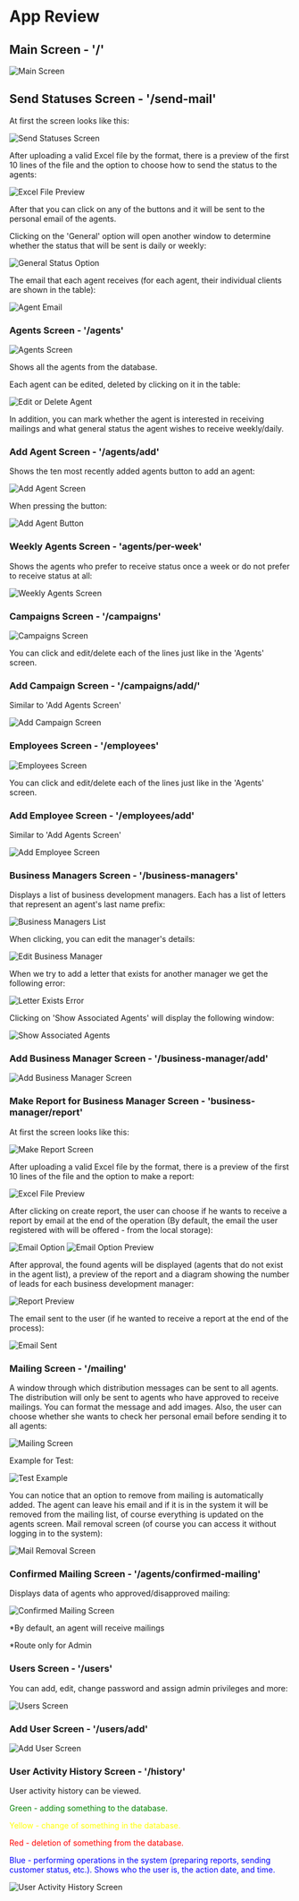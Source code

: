 <!DOCTYPE html>
<html lang="en">
<head>
    <meta charset="UTF-8">
    <meta name="viewport" content="width=device-width, initial-scale=1.0">
</head>
<body>

<h1>App Review</h1>

<h2>Main Screen - '/'</h2>
<img src="https://github.com/Oshrico2/Web-mail-sender/assets/95771163/83c94b7f-304d-4459-bd8d-51781438f5ce" alt="Main Screen">

<h2>Send Statuses Screen - '/send-mail'</h2>
<p>At first the screen looks like this:</p>
<img src="https://github.com/Oshrico2/Web-mail-sender/assets/95771163/c663e70c-3579-4303-8db5-aa7fb9547759" alt="Send Statuses Screen">
<p>After uploading a valid Excel file by the format, there is a preview of the first 10 lines of the file and the option to choose how to send the status to the agents:</p>
<img src="https://github.com/Oshrico2/Web-mail-sender/assets/95771163/64fa1aaa-8bef-4ee3-9057-1abc57160e5e" alt="Excel File Preview">
<p>After that you can click on any of the buttons and it will be sent to the personal email of the agents.</p>
<p>Clicking on the 'General' option will open another window to determine whether the status that will be sent is daily or weekly:</p>
<img src="https://github.com/Oshrico2/Web-mail-sender/assets/95771163/163b2f21-3720-45ca-b6f2-d4d5a7f4c75d" alt="General Status Option">
<p>The email that each agent receives (for each agent, their individual clients are shown in the table):</p>
<img src="https://github.com/Oshrico2/Web-mail-sender/assets/95771163/40df9980-0da9-4151-93b1-79c94020ec89" alt="Agent Email">

<h3>Agents Screen - '/agents'</h3>
<img src="https://github.com/Oshrico2/Web-mail-sender/assets/95771163/7be1985e-4a5a-4304-b535-5f24062f807c" alt="Agents Screen">
<p>Shows all the agents from the database.</p>
<p>Each agent can be edited, deleted by clicking on it in the table:</p>
<img src="https://github.com/Oshrico2/Web-mail-sender/assets/95771163/ccaa9bd6-f7d4-495f-9551-f1c9bdd0cdf0" alt="Edit or Delete Agent">
<p>In addition, you can mark whether the agent is interested in receiving mailings and what general status the agent wishes to receive weekly/daily.</p>

<h3>Add Agent Screen - '/agents/add'</h3>
<p>Shows the ten most recently added agents button to add an agent:</p>
<img src="https://github.com/Oshrico2/Web-mail-sender/assets/95771163/7503769e-8c57-4f8d-aabb-96179f50c4c5" alt="Add Agent Screen">
<p>When pressing the button:</p>
<img src="https://github.com/Oshrico2/Web-mail-sender/assets/95771163/4ff975fb-021a-4212-a9a5-e4f2dc3b7819" alt="Add Agent Button">

<h3>Weekly Agents Screen - 'agents/per-week'</h3>
<p>Shows the agents who prefer to receive status once a week or do not prefer to receive status at all:</p>
<img src="https://github.com/Oshrico2/Web-mail-sender/assets/95771163/a1e6cd35-1acc-4ae9-acd5-8f85fcc52e13" alt="Weekly Agents Screen">

<h3>Campaigns Screen - '/campaigns'</h3>
<img src="https://github.com/Oshrico2/Web-mail-sender/assets/95771163/b98d536a-673c-4199-a160-67b07c126519" alt="Campaigns Screen">
<p>You can click and edit/delete each of the lines just like in the 'Agents' screen.</p>

<h3>Add Campaign Screen - '/campaigns/add/'</h3>
<p>Similar to 'Add Agents Screen'</p>
<img src="https://github.com/Oshrico2/Web-mail-sender/assets/95771163/9e28d946-bc94-47d7-9d7a-466363e41575" alt="Add Campaign Screen">

<h3>Employees Screen - '/employees'</h3>
<img src="https://github.com/Oshrico2/Web-mail-sender/assets/95771163/56a62522-f24f-4db6-b9ef-ef56a6d4b1cc" alt="Employees Screen">
<p>You can click and edit/delete each of the lines just like in the 'Agents' screen.</p>

<h3>Add Employee Screen - '/employees/add'</h3>
<p>Similar to 'Add Agents Screen'</p>
<img src="https://github.com/Oshrico2/Web-mail-sender/assets/95771163/88817697-5e1e-456f-b6ad-c96d585613ec" alt="Add Employee Screen">

<h3>Business Managers Screen - '/business-managers'</h3>
<p>Displays a list of business development managers. Each has a list of letters that represent an agent's last name prefix:</p>
<img src="https://github.com/Oshrico2/Web-mail-sender/assets/95771163/c68a73ec-889e-40ac-8994-bd44997f66c7" alt="Business Managers List">
<p>When clicking, you can edit the manager's details:</p>
<img src="https://github.com/Oshrico2/Web-mail-sender/assets/95771163/810de758-c217-4c79-a55e-91b9c4b7fe81" alt="Edit Business Manager">
<p>When we try to add a letter that exists for another manager we get the following error:</p>
<img src="https://github.com/Oshrico2/Web-mail-sender/assets/95771163/65691c52-52ea-4e10-9f0a-e224e24a42b7" alt="Letter Exists Error">
<p>Clicking on 'Show Associated Agents' will display the following window:</p>
<img src="https://github.com/Oshrico2/Web-mail-sender/assets/95771163/446b7862-2386-43d3-8b43-7014be3161cd" alt="Show Associated Agents">

<h3>Add Business Manager Screen - '/business-manager/add'</h3>
<img src="https://github.com/Oshrico2/Web-mail-sender/assets/95771163/90f5ac0c-6979-49e9-95b8-60ecc702b6a1" alt="Add Business Manager Screen">

<h3>Make Report for Business Manager Screen - 'business-manager/report'</h3>
<p>At first the screen looks like this:</p>
<img src="https://github.com/Oshrico2/Web-mail-sender/assets/95771163/aa1167e3-2505-40b4-ae96-7991356379dd" alt="Make Report Screen">
<p>After uploading a valid Excel file by the format, there is a preview of the first 10 lines of the file and the option to make a report:</p>
<img src="https://github.com/Oshrico2/Web-mail-sender/assets/95771163/f1100b17-3c2a-4eaf-92af-e9631a0a4d77" alt="Excel File Preview">
<p>After clicking on create report, the user can choose if he wants to receive a report by email at the end of the operation (By default, the email the user registered with will be offered - from the local storage):</p>
<img src="https://github.com/Oshrico2/Web-mail-sender/assets/95771163/90bb91d8-c178-421a-ba89-0b5c1c6dbf27" alt="Email Option">
<img src="https://github.com/Oshrico2/Web-mail-sender/assets/95771163/3346ff4f-b377-4b39-a678-2dc32874fbde" alt="Email Option Preview">
<p>After approval, the found agents will be displayed (agents that do not exist in the agent list), a preview of the report and a diagram showing the number of leads for each business development manager:</p>
<img src="https://github.com/Oshrico2/Web-mail-sender/assets/95771163/4f7bbe39-bdfd-4c43-9609-cf58903b43bc" alt="Report Preview">
<p>The email sent to the user (if he wanted to receive a report at the end of the process):</p>
<img src="https://github.com/Oshrico2/Web-mail-sender/assets/95771163/48493f70-0c03-4a8a-b9ba-d87dc3b34bcb" alt="Email Sent">

<h3>Mailing Screen - '/mailing'</h3>
<p>A window through which distribution messages can be sent to all agents. The distribution will only be sent to agents who have approved to receive mailings. You can format the message and add images. Also, the user can choose whether she wants to check her personal email before sending it to all agents:</p>
<img src="https://github.com/Oshrico2/Web-mail-sender/assets/95771163/4727fef7-69b8-46a2-884e-7c31e13cd0e7" alt="Mailing Screen">
<p>Example for Test:</p>
<img src="https://github.com/Oshrico2/Web-mail-sender/assets/95771163/34baf26d-a078-4561-a6de-1b822d9f7bda" alt="Test Example">
<p>You can notice that an option to remove from mailing is automatically added. The agent can leave his email and if it is in the system it will be removed from the mailing list, of course everything is updated on the agents screen. Mail removal screen (of course you can access it without logging in to the system):</p>
<img src="https://github.com/Oshrico2/Web-mail-sender/assets/95771163/3e9ec2cb-5e96-45b1-96f6-023c0ef7652b" alt="Mail Removal Screen">

<h3>Confirmed Mailing Screen - '/agents/confirmed-mailing'</h3>
<p>Displays data of agents who approved/disapproved mailing:</p>
<img src="https://github.com/Oshrico2/Web-mail-sender/assets/95771163/7e606104-9661-424a-9afc-d098447d8a52" alt="Confirmed Mailing Screen">
<p>*By default, an agent will receive mailings</p>

<p>*Route only for Admin</p>

<h3>Users Screen - '/users'</h3>
<p>You can add, edit, change password and assign admin privileges and more:</p>
<img src="https://github.com/Oshrico2/Web-mail-sender/assets/95771163/d774b93e-7b26-4e1b-b7ec-d90c85338129" alt="Users Screen">

<h3>Add User Screen - '/users/add'</h3>
<img src="https://github.com/Oshrico2/Web-mail-sender/assets/95771163/3eba1195-a881-40d5-9550-627463ec6cea" alt="Add User Screen">

<h3>User Activity History Screen - '/history'</h3>
<p>User activity history can be viewed.</p>
<p style="color: green;">Green - adding something to the database.</p>
<p style="color: yellow;">Yellow - change of something in the database.</p>
<p style="color: red;">Red - deletion of something from the database.</p>
<p style="color: blue;">Blue - performing operations in the system (preparing reports, sending customer status, etc.). Shows who the user is, the action date, and time.</p>
<img src="https://github.com/Oshrico2/Web-mail-sender/assets/95771163/806b03d7-57b5-4c75-a161-96088510ba7f" alt="User Activity History Screen">

</body>
</html>
